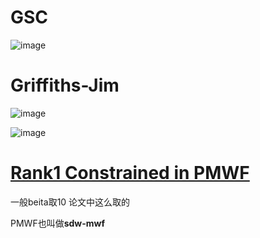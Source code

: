 # GSC

![image](https://cdn.jsdelivr.net/gh/andyye1999/image-hosting@master/20221128/image.72aidcnwuhg0.webp)

# Griffiths-Jim


![image](https://cdn.jsdelivr.net/gh/andyye1999/image-hosting@master/20221128/image.4k86t30sq3y0.webp)

![image](https://cdn.jsdelivr.net/gh/andyye1999/image-hosting@master/20221128/image.3ao2o5eqpho0.webp)


# [Rank1 Constrained in PMWF](https://www.funcwj.cn/2019/01/10/rank1-const-pmwf/)

一般beita取10 论文中这么取的

PMWF也叫做**sdw-mwf**